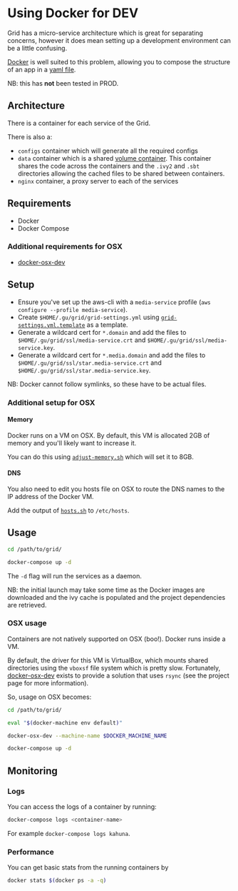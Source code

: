 # Using Docker for DEV

Grid has a micro-service architecture which is great for separating concerns,
however it does mean setting up a development environment can be a little confusing.

[Docker](https://www.docker.com/) is well suited to this problem, allowing you to compose the
structure of an app in a [yaml file](./docker-compose.yml).

NB: this has **not** been tested in PROD.

## Architecture
There is a container for each service of the Grid.

There is also a:
- `configs` container which will generate all the required configs
- `data` container which is a shared [volume container](https://docs.docker.com/engine/userguide/dockervolumes/#creating-and-mounting-a-data-volume-container).
  This container shares the code across the containers and the `.ivy2` and `.sbt` directories
  allowing the cached files to be shared between containers.
- `nginx` container, a proxy server to each of the services

## Requirements
- Docker
- Docker Compose

### Additional requirements for OSX
- [docker-osx-dev](https://github.com/brikis98/docker-osx-dev)

## Setup
- Ensure you've set up the aws-cli with a `media-service` profile (`aws configure --profile media-service`).
- Create `$HOME/.gu/grid/grid-settings.yml` using [`grid-settings.yml.template`](./configs/generators/grid-settings.yml.template) as a template.
- Generate a wildcard cert for `*.domain` and add the files to `$HOME/.gu/grid/ssl/media-service.crt` and `$HOME/.gu/grid/ssl/media-service.key`.
- Generate a wildcard cert for `*.media.domain` and add the files to `$HOME/.gu/grid/ssl/star.media-service.crt` and `$HOME/.gu/grid/ssl/star.media-service.key`.

NB: Docker cannot follow symlinks, so these have to be actual files.

### Additional setup for OSX
#### Memory
Docker runs on a VM on OSX. By default, this VM is allocated 2GB of memory and you'll likely want to increase it.

You can do this using [`adjust-memory.sh`](./osx/adjust-memory.sh) which will set it to 8GB.

#### DNS
You also need to edit you hosts file on OSX to route the DNS names to the IP address of the Docker VM.

Add the output of [`hosts.sh`](./osx/hosts.sh) to `/etc/hosts`.

## Usage
```sh
cd /path/to/grid/

docker-compose up -d
```

The `-d` flag will run the services as a daemon.

NB: the initial launch may take some time as the Docker images are downloaded and the ivy cache is populated and the project dependencies are retrieved.

### OSX usage
Containers are not natively supported on OSX (boo!). Docker runs inside a VM.

By default, the driver for this VM is VirtualBox, which mounts shared directories using the `vboxsf` file system which is pretty slow.
Fortunately, [docker-osx-dev](https://github.com/brikis98/docker-osx-dev) exists to provide a solution that uses `rsync`
(see the project page for more information).

So, usage on OSX becomes:

```sh
cd /path/to/grid/

eval "$(docker-machine env default)"

docker-osx-dev --machine-name $DOCKER_MACHINE_NAME

docker-compose up -d
```

## Monitoring
### Logs
You can access the logs of a container by running:

```sh
docker-compose logs <container-name>
```

For example `docker-compose logs kahuna`.

### Performance
You can get basic stats from the running containers by

```sh
docker stats $(docker ps -a -q)
```
